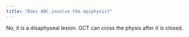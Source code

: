 ```yaml
---
title: "Does ABC involve the epiphysis?"
---
```

No, it is a disaphyseal lesion. GCT can cross the physis after it is closed.

